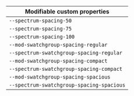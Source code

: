 | Modifiable custom properties              |
| ----------------------------------------- |
| `--spectrum-spacing-50`                   |
| `--spectrum-spacing-75`                   |
| `--spectrum-spacing-100`                  |
| `--mod-swatchgroup-spacing-regular`       |
| `--spectrum-swatchgroup-spacing-regular`  |
| `--mod-swatchgroup-spacing-compact`       |
| `--spectrum-swatchgroup-spacing-compact`  |
| `--mod-swatchgroup-spacing-spacious`      |
| `--spectrum-swatchgroup-spacing-spacious` |
